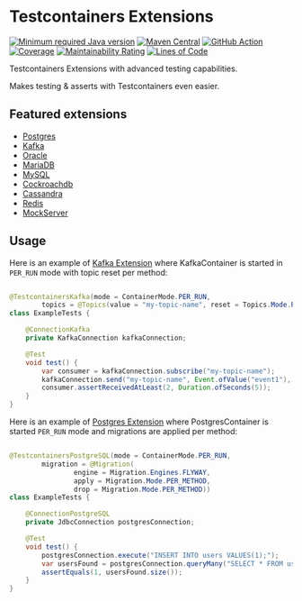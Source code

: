 # Testcontainers Extensions

[![Minimum required Java version](https://img.shields.io/badge/Java-11%2B-blue?logo=openjdk)](https://openjdk.org/projects/jdk/11/)
[![Maven Central](https://maven-badges.herokuapp.com/maven-central/io.goodforgod/testcontainers-extensions-postgres/badge.svg)](https://maven-badges.herokuapp.com/maven-central/io.goodforgod/testcontainers-extensions-postgres)
[![GitHub Action](https://github.com/goodforgod/testcontainers-extensions/workflows/CI%20Master/badge.svg)](https://github.com/GoodforGod/testcontainers-extensions/actions?query=workflow%3A"CI+Master"++)
[![Coverage](https://sonarcloud.io/api/project_badges/measure?project=GoodforGod_testcontainers-extensions&metric=coverage)](https://sonarcloud.io/dashboard?id=GoodforGod_testcontainers-extensions)
[![Maintainability Rating](https://sonarcloud.io/api/project_badges/measure?project=GoodforGod_testcontainers-extensions&metric=sqale_rating)](https://sonarcloud.io/dashboard?id=GoodforGod_testcontainers-extensions)
[![Lines of Code](https://sonarcloud.io/api/project_badges/measure?project=GoodforGod_testcontainers-extensions&metric=ncloc)](https://sonarcloud.io/dashboard?id=GoodforGod_testcontainers-extensions)

Testcontainers Extensions with advanced testing capabilities.

Makes testing & asserts with Testcontainers even easier.

## Featured extensions
- [Postgres](postgres)
- [Kafka](kafka)
- [Oracle](oracle)
- [MariaDB](mariadb)
- [MySQL](mysql)
- [Cockroachdb](cockroachdb)
- [Cassandra](cassandra)
- [Redis](redis)
- [MockServer](mockserver)

## Usage

Here is an example of [Kafka Extension](kafka) where KafkaContainer is started in `PER_RUN` mode with topic reset per method:

```java

@TestcontainersKafka(mode = ContainerMode.PER_RUN,
        topics = @Topics(value = "my-topic-name", reset = Topics.Mode.PER_METHOD))
class ExampleTests {

    @ConnectionKafka
    private KafkaConnection kafkaConnection;

    @Test
    void test() {
        var consumer = kafkaConnection.subscribe("my-topic-name");
        kafkaConnection.send("my-topic-name", Event.ofValue("event1"), Event.ofValue("event2"));
        consumer.assertReceivedAtLeast(2, Duration.ofSeconds(5));
    }
}
```

Here is an example of [Postgres Extension](postgres) where PostgresContainer is started `PER_RUN` mode and migrations are applied per method:

```java

@TestcontainersPostgreSQL(mode = ContainerMode.PER_RUN,
        migration = @Migration(
                engine = Migration.Engines.FLYWAY,
                apply = Migration.Mode.PER_METHOD,
                drop = Migration.Mode.PER_METHOD))
class ExampleTests {

    @ConnectionPostgreSQL
    private JdbcConnection postgresConnection;

    @Test
    void test() {
        postgresConnection.execute("INSERT INTO users VALUES(1);");
        var usersFound = postgresConnection.queryMany("SELECT * FROM users;", r -> r.getInt(1));
        assertEquals(1, usersFound.size());
    }
}
```